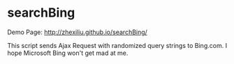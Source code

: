 searchBing
==========

Demo Page: http://zhexiliu.github.io/searchBing/

This script sends Ajax Request with randomized query strings to Bing.com. 
I hope Microsoft Bing won't get mad at me.
